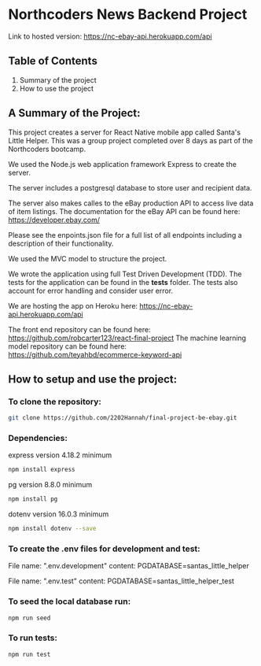 # Northcoders News Backend Project

Link to hosted version: https://nc-ebay-api.herokuapp.com/api

## Table of Contents

1. Summary of the project
2. How to use the project

## A Summary of the Project:

This project creates a server for React Native mobile app called Santa's Little Helper. This was a group project completed over 8 days as part of the Northcoders bootcamp.

We used the Node.js web application framework Express to create the server.

The server includes a postgresql database to store user and recipient data.

The server also makes calles to the eBay production API to access live data of item listings. The documentation for the eBay API can be found here: https://developer.ebay.com/

Please see the enpoints.json file for a full list of all endpoints including a description of their functionality.

We used the MVC model to structure the project.

We wrote the application using full Test Driven Development (TDD). The tests for the application can be found in the **tests** folder. The tests also account for error handling and consider user error.

We are hosting the app on Heroku here: https://nc-ebay-api.herokuapp.com/api

The front end repository can be found here: https://github.com/robcarter123/react-final-project
The machine learning model repository can be found here: https://github.com/teyahbd/ecommerce-keyword-api

## How to setup and use the project:

### To clone the repository:

```bash dark
git clone https://github.com/2202Hannah/final-project-be-ebay.git
```

### Dependencies:

express version 4.18.2 minimum

```bash dark
npm install express
```

pg version 8.8.0 minimum

```bash dark
npm install pg
```

dotenv version 16.0.3 minimum

```bash dark
npm install dotenv --save
```

### To create the .env files for development and test:

File name: ".env.development"
content: PGDATABASE=santas_little_helper

File name: ".env.test"
content: PGDATABASE=santas_little_helper_test

### To seed the local database run:

```bash dark
npm run seed
```

### To run tests:

```bash dark
npm run test
```
